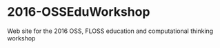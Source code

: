 # 2016-OSSEduWorkshop
Web site for the 2016 OSS, FLOSS education and computational thinking workshop
